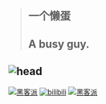 > ## 一个懒蛋
> ## A busy guy.


## ![head](https://cdn.jsdelivr.net/gh/Bylx666/pic/sansplay.jpg)

[![黑客派](https://cdn.jsdelivr.net/gh/Bylx666/pic/hacpai-128.png)](https://hacpai.com/member/bylx)
[![bilibili](https://cdn.jsdelivr.net/gh/Bylx666/pic/e62b6b095ef38dfb742687f11e4b570dde420b5d.png)](https://space.bilibili.com/525849858)
[![黑客派](https://cdn.jsdelivr.net/gh/Bylx666/pic/githubg.png)](https://github.com/Bylx666)
